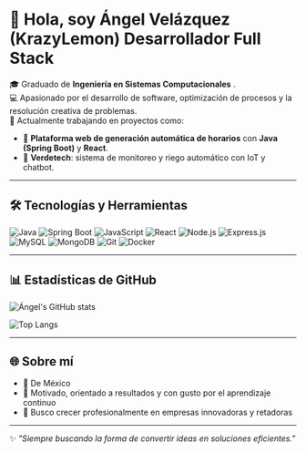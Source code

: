 # 👋 Hola, soy Ángel Velázquez (KrazyLemon) Desarrollador Full Stack

🎓 Graduado de **Ingeniería en Sistemas Computacionales** .  
💻 Apasionado por el desarrollo de software, optimización de procesos y la resolución creativa de problemas.  
🚀 Actualmente trabajando en proyectos como:  
- 📅 **Plataforma web de generación automática de horarios** con **Java (Spring Boot)** y **React**. 
- 🌱 **Verdetech**: sistema de monitoreo y riego automático con IoT y chatbot.  

---

## 🛠️ Tecnologías y Herramientas

![Java](https://img.shields.io/badge/Java-%23ED8B00.svg?style=for-the-badge&logo=openjdk&logoColor=white)
![Spring Boot](https://img.shields.io/badge/Spring%20Boot-%236DB33F.svg?style=for-the-badge&logo=springboot&logoColor=white)
![JavaScript](https://img.shields.io/badge/JavaScript-%23323330.svg?style=for-the-badge&logo=javascript&logoColor=%23F7DF1E)
![React](https://img.shields.io/badge/React-%2320232a.svg?style=for-the-badge&logo=react&logoColor=%2361DAFB)
![Node.js](https://img.shields.io/badge/Node.js-%23339933.svg?style=for-the-badge&logo=node.js&logoColor=white)
![Express.js](https://img.shields.io/badge/Express.js-%23404d59.svg?style=for-the-badge)
![MySQL](https://img.shields.io/badge/MySQL-%2300f.svg?style=for-the-badge&logo=mysql&logoColor=white)
![MongoDB](https://img.shields.io/badge/MongoDB-%234ea94b.svg?style=for-the-badge&logo=mongodb&logoColor=white)
![Git](https://img.shields.io/badge/Git-%23F05032.svg?style=for-the-badge&logo=git&logoColor=white)
![Docker](https://img.shields.io/badge/Docker-%230db7ed.svg?style=for-the-badge&logo=docker&logoColor=white)

---

## 📊 Estadísticas de GitHub  

![Ángel's GitHub stats](https://github-readme-stats.vercel.app/api?username=Krazylemon&show_icons=true&theme=tokyonight)  

![Top Langs](https://github-readme-stats.vercel.app/api/top-langs/?username=Krazylemon&layout=compact&theme=tokyonight)

---

## 🌐 Sobre mí
- 📍 De México  
- 🎯 Motivado, orientado a resultados y con gusto por el aprendizaje continuo  
- 🤝 Busco crecer profesionalmente en empresas innovadoras y retadoras  

---

✨ *"Siempre buscando la forma de convertir ideas en soluciones eficientes."*
